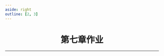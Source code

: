 ```yaml
---
aside: right
outline: [2, 3]
---
```


<h1 style="text-align: center; font-weight: bold;">第七章作业</h1>

---
